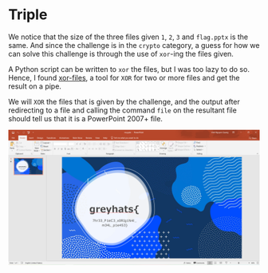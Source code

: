 # Triple

We notice that the size of the three files given `1`, `2`, `3` and `flag.pptx` is the same. And since the challenge is in the `crypto` category, a guess for how we can solve this challenge is through the use of `xor`-ing the files given.

A Python script can be written to `xor` the files, but I was too lazy to do so. Hence, I found [xor-files](https://github.com/scangeo/xor-files), a tool for `XOR` for two or more files and get the result on a pipe.

We will `XOR` the files that is given by the challenge, and the output after redirecting to a file and calling the command `file` on the resultant file should tell us that it is a PowerPoint 2007+ file. 

<img src="./output.PNG" style="display:block;margin-left:auto;margin-right:auto">